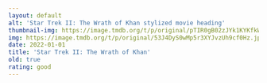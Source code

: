 ```yaml
---
layout: default
alt: 'Star Trek II: The Wrath of Khan stylized movie heading'
thumbnail-img: https://image.tmdb.org/t/p/original/pTIR0gB02zJYk1KYKfkWGOx4hN9.png
img: https://image.tmdb.org/t/p/original/53J4DyS0wMp5r3XYJvzUh9cf0Hz.jpg
date: 2022-01-01
title: 'Star Trek II: The Wrath of Khan'
old: true
rating: good
---
```

